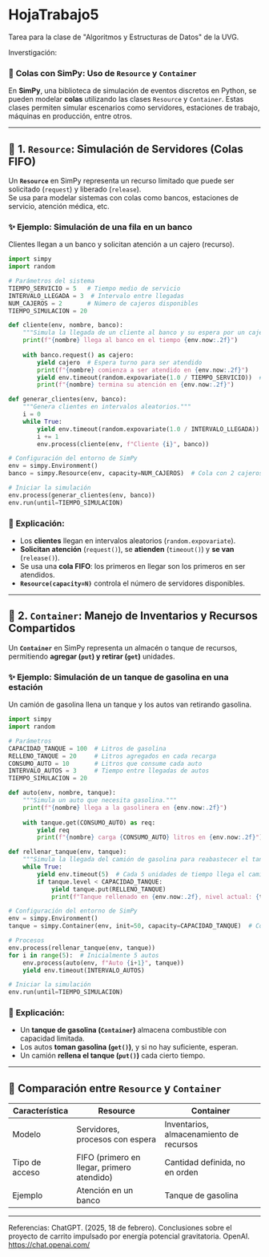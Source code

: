 # HojaTrabajo5
Tarea para la clase de "Algoritmos y Estructuras de Datos" de la UVG.

Inverstigación:
### 📌 **Colas con SimPy: Uso de `Resource` y `Container`**  

En **SimPy**, una biblioteca de simulación de eventos discretos en Python, se pueden modelar **colas** utilizando las clases `Resource` y `Container`. Estas clases permiten simular escenarios como servidores, estaciones de trabajo, máquinas en producción, entre otros.

---

## 🔹 **1. `Resource`: Simulación de Servidores (Colas FIFO)**  
Un **`Resource`** en SimPy representa un recurso limitado que puede ser solicitado (`request`) y liberado (`release`).  
Se usa para modelar sistemas con colas como bancos, estaciones de servicio, atención médica, etc.

### ✨ **Ejemplo: Simulación de una fila en un banco**  
Clientes llegan a un banco y solicitan atención a un cajero (recurso).  
```python
import simpy
import random

# Parámetros del sistema
TIEMPO_SERVICIO = 5   # Tiempo medio de servicio
INTERVALO_LLEGADA = 3  # Intervalo entre llegadas
NUM_CAJEROS = 2       # Número de cajeros disponibles
TIEMPO_SIMULACION = 20

def cliente(env, nombre, banco):
    """Simula la llegada de un cliente al banco y su espera por un cajero."""
    print(f"{nombre} llega al banco en el tiempo {env.now:.2f}")
    
    with banco.request() as cajero:
        yield cajero  # Espera turno para ser atendido
        print(f"{nombre} comienza a ser atendido en {env.now:.2f}")
        yield env.timeout(random.expovariate(1.0 / TIEMPO_SERVICIO))  # Tiempo de atención
        print(f"{nombre} termina su atención en {env.now:.2f}")

def generar_clientes(env, banco):
    """Genera clientes en intervalos aleatorios."""
    i = 0
    while True:
        yield env.timeout(random.expovariate(1.0 / INTERVALO_LLEGADA))  # Tiempo entre llegadas
        i += 1
        env.process(cliente(env, f"Cliente {i}", banco))

# Configuración del entorno de SimPy
env = simpy.Environment()
banco = simpy.Resource(env, capacity=NUM_CAJEROS)  # Cola con 2 cajeros

# Iniciar la simulación
env.process(generar_clientes(env, banco))
env.run(until=TIEMPO_SIMULACION)
```

### 📌 **Explicación:**
- Los **clientes** llegan en intervalos aleatorios (`random.expovariate`).
- **Solicitan atención** (`request()`), se **atienden** (`timeout()`) y **se van** (`release()`).
- Se usa una **cola FIFO**: los primeros en llegar son los primeros en ser atendidos.
- **`Resource(capacity=N)`** controla el número de servidores disponibles.

---

## 🔹 **2. `Container`: Manejo de Inventarios y Recursos Compartidos**  
Un **`Container`** en SimPy representa un almacén o tanque de recursos, permitiendo **agregar (`put`) y retirar (`get`)** unidades.

### ✨ **Ejemplo: Simulación de un tanque de gasolina en una estación**  
Un camión de gasolina llena un tanque y los autos van retirando gasolina.
```python
import simpy
import random

# Parámetros
CAPACIDAD_TANQUE = 100  # Litros de gasolina
RELLENO_TANQUE = 20     # Litros agregados en cada recarga
CONSUMO_AUTO = 10       # Litros que consume cada auto
INTERVALO_AUTOS = 3     # Tiempo entre llegadas de autos
TIEMPO_SIMULACION = 20

def auto(env, nombre, tanque):
    """Simula un auto que necesita gasolina."""
    print(f"{nombre} llega a la gasolinera en {env.now:.2f}")
    
    with tanque.get(CONSUMO_AUTO) as req:
        yield req
        print(f"{nombre} carga {CONSUMO_AUTO} litros en {env.now:.2f}")

def rellenar_tanque(env, tanque):
    """Simula la llegada del camión de gasolina para reabastecer el tanque."""
    while True:
        yield env.timeout(5)  # Cada 5 unidades de tiempo llega el camión
        if tanque.level < CAPACIDAD_TANQUE:
            yield tanque.put(RELLENO_TANQUE)
            print(f"Tanque rellenado en {env.now:.2f}, nivel actual: {tanque.level}")

# Configuración del entorno de SimPy
env = simpy.Environment()
tanque = simpy.Container(env, init=50, capacity=CAPACIDAD_TANQUE)  # Comienza con 50 litros

# Procesos
env.process(rellenar_tanque(env, tanque))
for i in range(5):  # Inicialmente 5 autos
    env.process(auto(env, f"Auto {i+1}", tanque))
    yield env.timeout(INTERVALO_AUTOS)

# Iniciar la simulación
env.run(until=TIEMPO_SIMULACION)
```

### 📌 **Explicación:**
- Un **tanque de gasolina (`Container`)** almacena combustible con capacidad limitada.
- Los autos **toman gasolina (`get()`)**, y si no hay suficiente, esperan.
- Un camión **rellena el tanque (`put()`)** cada cierto tiempo.

---

## 🔹 **Comparación entre `Resource` y `Container`**
| **Característica** | **Resource** | **Container** |
|------------------|------------|------------|
| Modelo | Servidores, procesos con espera | Inventarios, almacenamiento de recursos |
| Tipo de acceso | FIFO (primero en llegar, primero atendido) | Cantidad definida, no en orden |
| Ejemplo | Atención en un banco | Tanque de gasolina |

---

Referencias:
ChatGPT. (2025, 18 de febrero). Conclusiones sobre el proyecto de carrito impulsado por energía potencial gravitatoria. OpenAI. https://chat.openai.com/
